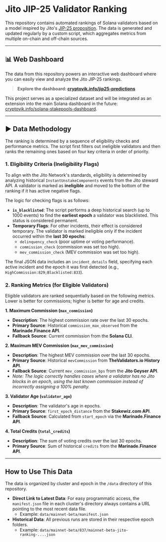 # Jito JIP-25 Validator Ranking
This repository contains automated rankings of Solana validators based on a model inspired by Jito's [JIP-25 proposition](https://forum.jito.network/t/jip-25-expand-the-validator-set-and-modify-jito-stake-pool-eligibility-and-ranking-criteria/877). The data is generated and updated regularly by a custom script, which aggregates metrics from multiple on-chain and off-chain sources.

---

## 📊 Web Dashboard

The data from this repository powers an interactive web dashboard where you can easily view and analyze the Jito JIP-25 rankings.

> **Explore the dashboard: [cryptovik.info/jip25-predictions](https://cryptovik.info/jip25-predictions)**

This project serves as a specialized dataset and will be integrated as an extension into the main Solana dashboard in the future: [cryptovik.info/solana-stakepools-dashboard](https://cryptovik.info/solana-stakepools-dashboard).

---

## ► Data Methodology

The ranking is determined by a sequence of eligibility checks and performance metrics. The script first filters out ineligible validators and then ranks the remaining ones based on four key criteria in order of priority.

### 1. Eligibility Criteria (Ineligibility Flags)

To align with the Jito Network's standards, eligibility is determined by analyzing historical `InstantUnstakeComponents` events from the Jito steward API. A validator is marked as **ineligible** and moved to the bottom of the ranking if it has active negative flags.

The logic for checking flags is as follows:
- **`is_blacklisted`**: The script performs a deep historical search (up to 1000 events) to find the **earliest epoch** a validator was blacklisted. This status is considered permanent.
- **Temporary Flags**: For other incidents, their effect is considered temporary. The validator is marked ineligible only if the incident occurred within the **last 30 epochs**:
    - `delinquency_check` (poor uptime or voting performance).
    - `commission_check` (commission was set too high).
    - `mev_commission_check` (MEV commission was set too high).

The final JSON data includes an `incident_details` field, specifying each active incident and the epoch it was first detected (e.g., `HighCommission:829;Blacklisted:833`).

### 2. Ranking Metrics (for Eligible Validators)

Eligible validators are ranked sequentially based on the following metrics. Lower is better for commissions; higher is better for age and credits.

**1. Maximum Commission (`max_commission`)**
- **Description**: The highest commission rate over the last 30 epochs.
- **Primary Source**: Historical `commission_max_observed` from the **Marinade.Finance API**.
- **Fallback Source**: Current commission from the **Solana CLI**.

**2. Maximum MEV Commission (`max_mev_commission`)**
- **Description**: The highest MEV commission over the last 30 epochs.
- **Primary Source**: Historical `mevCommission` from **TheValidators.io History API**.
- **Fallback Source**: Current `mev_commission_bps` from the **Jito Geyser API**.
- *Note: The logic correctly handles cases where a validator has no Jito blocks in an epoch, using the last known commission instead of incorrectly assigning a 100% penalty.*

**3. Validator Age (`validator_age`)**
- **Description**: The validator's age in epochs.
- **Primary Source**: `first_epoch_distance` from the **Stakewiz.com API**.
- **Fallback Source**: Calculated from `start_epoch` via the **Marinade.Finance API**.

**4. Total Credits (`total_credits`)**
- **Description**: The sum of voting credits over the last 30 epochs.
- **Primary Source**: Sum of historical `credits` from the **Marinade.Finance API**.

---

## How to Use This Data

The data is organized by cluster and epoch in the `/data` directory of this repository.

- **Direct Link to Latest Data**: For easy programmatic access, the `manifest.json` file in each cluster's directory always contains a URL pointing to the most recent data file.
  - Example: `data/mainnet-beta/manifest.json`
- **Historical Data**: All previous runs are stored in their respective epoch folders.
  - Example: `data/mainnet-beta/837/mainnet-beta-jito-ranking-....json`
